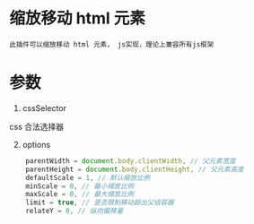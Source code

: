 # 缩放移动 html 元素

` 此插件可以缩放移动 html 元素， js实现，理论上兼容所有js框架 `

# 参数

1. cssSelector

css 合法选择器

2. options

```javascript
    parentWidth = document.body.clientWidth, // 父元素宽度
    parentHeight = document.body.clientHeight, // 父元素高度
    defaultScale = 1, // 默认缩放比例
    minScale = 0, // 最小缩放比例
    maxScale = 0, // 最大缩放比例
    limit = true, // 是否限制移动超出父级容器
    relateY = 0, // 纵向偏移量
```
